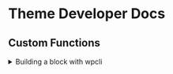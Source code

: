 # Theme Developer Docs

## Custom Functions

<details>
<summary>Building a block with wpcli</summary>

<p>In order to build a block, run the following wpcli script.</p>

<p>Note: If you're using Local, you can open the shell from within Local to do this.
<code>Sitename -> Open site shell</code>.</p>

<code>
wp wds create_portable_block myblock --title="This is myblock" --desc="This block
is used for wds." --keyword="myblock" --icon="table-row-before" --namespace="wds"
</code>

<p>This will scaffold out a block inside of the <code>blocks</code> folder in the
theme. Replace <code>myblock</code> with the name of your block and update the
other items <code>title</code>, <code>desc</code>, <code>keyword</code>, <code>icon</code>,
<code>namespace</code> with the appropriate information.</p>
</details>
